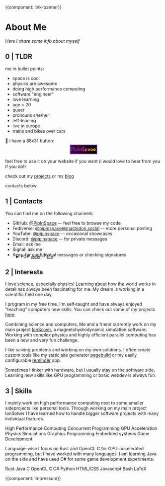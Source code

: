 {{component: link-banner}}
<style>
pre {
    font-size: 0.8rem;
    background-color: #222;
    color: #f1f1f1;
    padding: 10px;
    margin: 0;
    margin-top: 5px;
    max-height: 300px;
    overflow: auto;
    border: 3px solid #222;
    scrollbar-width: thin;
}
</style>

<div class="main_body">
    
# About Me
<span style="font-style: italic;">Here I share some info about myself</span>

## 0 | TLDR
me in bullet points:

- space is cool
- physics are awesome
- doing high performance computing
- software "engineer"
- love learning
- age < 20
- queer
- pronouns she/her
- left-leaning
- live in europe
- trains and bikes over cars

💜 i have a 88x31 button:
<div style="width: 100%; margin-top: -10px; margin-bottom: 5px;"><a href="img/buttons/pipinspace.png"><img alt="my 81x33 button" src="img/buttons/pipinspace.png" style="display: block; margin: auto; image-rendering: pixelated;"></a></div>

feel free to use it on your website if you want (i would love to hear from you if you do!)

check out my [projects](projects.html) or my [blog](blog/blog.html)

contacts below

## 1 | Contacts
You can find me on the following channels:

- <span class="span-highlight">GitHub:</span> [@PipInSpace](https://github.com/PipInSpace) -- feel free to browse my code
- <span class="span-highlight">Fediverse:</span> [@pipinspace@mastodon.social](https://mastodon.social/@pipinspace) -- more personal posting
- <span class="span-highlight">YouTube:</span> [@pipinspace](https://youtube.com/@pipinspace) -- occasional showcases
- <span class="span-highlight">Discord:</span> [@pipinspace](https://discordapp.com/users/431788003111731200) -- for private messages
- <span class="span-highlight">Email:</span> ask me
- <span class="span-highlight">Signal:</span> ask me
- <span class="span-highlight">Keys:</span> for confidential messages or checking signatures

<details class="text-padding" style="margin-left: 35px; margin-top: -25px;">
<summary>
<span class="span-highlight">PGP</span> <span style="text-decoration: underline; cursor: pointer;">view</span> -- <a href="files/pgp.pub" style="text-decoration: underline; color: var(--text_colour)" download>file</a>
</summary>

    -----BEGIN PGP PUBLIC KEY BLOCK-----

    mQGNBGXPv8IBDADM948P2TOCXJKxI4dpSjqrWeFuXr5UsLzFJhn2v2daesU3lGYb
    gHVW66RCBB5vb6qa8VCVCqXntdlRdXzBbRAJl/3FYyBy5dCoZqwQsulX/bjlhsnc
    xEWG7J307h+WwMOS7xoapHzMkdSb9ykEt8GGd+b1P1mMQQfKeYliwqjNulGIl/PT
    lNHrRYL6N7FEEx0YYtaLiZmstWN+RZw0mwggWOfTPwVs7qGJX6nVJuXLJMWUoYCw
    RRqWKCQvYG6NSES137UtFACQXEyx9Yi4RemuoVO7EWiR1cMIQxYIqktzUcHQ4wdb
    oNaQqEHR3jtcFPWCJU+EHOFfROq0rg7paedMlSg9fu3MRJwbppKcO2sP+s6l+WOl
    GQ2ZMYvLWpQhTyIP65QS1veXrUKvCund+WYm0b4v5dzGPcJtJNAZXA8yI8/rFMGU
    0LhJI9yDUO7VfHbLBgqp5g/jY+9FrTfrmGmEM6fEJ821q8j/hn1iK5xROf7ybb8g
    mR9W0G7y7Q4NFRUAEQEAAbQzSm9oYW5uYSBQbHVzY2hrZSA8am9oYW5uYS5wbHVz
    Y2hrZUBqb2hhbm5ldW0tbGcuZGU+iQHRBBMBCAA7FiEEOf1+8RVzGvNRJnE0Z6mh
    uiQblPkFAmXPv8ICGwMFCwkIBwICIgIGFQoJCAsCBBYCAwECHgcCF4AACgkQZ6mh
    uiQblPkacAwAoLK2l1YllVgGawkwc1lAUsbkKQWH82fNZKXs0kpLe0JChg5z8M63
    YhPmJyRkz8uv2k7sazk+U6NSCh8FmNCymOUmTGkBdtAZYCkShWf4t+mCksXZdH7w
    rHnBFxe8f0WZBAmFh8LKvXVwb4BXrIUc8u8lFc67u0bZgBVLGXLHX5tA6hIqNwy5
    bk3ftRhgjbY7slDxkGGvAU1UK1CNpaJ6QJBEhu0u5Olb3PT+vWQD8thv1PywGllA
    Mp8sovL7gcrBQQtgBTQMVRgK6tZi42omHytftyyWOYppI36JaPPCf4s2fw9hMBSV
    gh3MiVoL74H37HVT7snX4gCOioerW3Iz/ScxV20LZHt21Rk2zuxXQ0kxnLaLrsAW
    nf08vr6He/Dn82a5vNmWBcNYsDm3MrJKmBiVMm8nHAkr/9W3XbC3ScPZrHwhHIN6
    KJW930jqdSOtak0+f1OeaDqgwIm7X1+snjOc2EGR59VHW1RG6rKQvfRQTBhlf+H3
    bdfpLWuKXqlVuQGNBGXPv8IBDACZNq4cBBkzQFkMsaGHu+1a/nC7oDmOKftTpRWj
    SFUX4nbAJHibntNmWU0oo4WiFDV80Faq0ujte/Xdjf1HFmb7h51NWmcEmv4YjqI9
    4oM8hdlq1FMaWtBWvIowP7XGxptZuoRMobNEcL740SHvM3z2we5gq4n1XnCwDT0A
    IPaXdxVbiGaUsDXcC5GmtMIm90ofKub8229ATaAzCDaPhDdUeMEtSJrX/4Sxmwd+
    tNdHohihKxpnYzogkG3Eb9pqUtBUP8rGa8WuaJwC7l9wGCd3PmziwIlFt/6YVksV
    HABKQtaUd0Jw5NPWEcdmoaMGF8tG+c21itqT0gCnG49aow0Uff6TGGKRI95/ZqIU
    zkfT0NkimcHmFuwpQ06s+C36IiZt/8PhU+aNNu1Bx7E4JmJbP7vrLgVDjmcJl0HX
    9xMPMwuNvSvMJhf717eqbthyFJ5Cz5Ga/hIGHLDdl5kIraUMNwk220Ccn2iiLIIo
    WAcJBwbep+D0tOkdicWUf5iQNLUAEQEAAYkBtgQYAQgAIBYhBDn9fvEVcxrzUSZx
    NGepobokG5T5BQJlz7/CAhsMAAoJEGepobokG5T5fK8L+wb0AULPXpJ4QMNHAmSh
    maPp0X1iKDjOo79EbowzfL2X+7mFeOLE7zpFSYaBLO5N0LrnKjJdMnv211au6vxi
    GtbOXYDfqmHnlct+wwclrf2RiaPykqbF94odLAt4sp3Fm+ysIEgz3v9K4G3XiS9r
    gnFmaLcZrPgkmLQlMGu4BlVgDqH4etj672p/Jt4uyMXQ9X/e1wI2OsaNWtM2NGsO
    zzI9+BTM8ARlDvrsr+BpqRQqPPSovFvZ+6lGBGSMbLeBnRHVMpBwYkRDnc8Sv1dp
    iIuCkBgRhSMRWZTBFkW3tLlXsV/T9Vu00gz4TYantQPR7Y51xpcBfSLBpUIaaYHA
    rxzRgYjVJ005y3F721gUGLvR4hIcCjfpphgIArPG5Gpvw4zMiUnaLehKKzamDcy6
    HeZ656/sRBPDMJgnV6rlqX3etya3+y9AN7scw8QZtvbZVDa20cAVFUmI7RmX02vO
    7t8lNzwH6SJoc6WsgmX48W18mbx/daViRbRfCzP99xqwlA==
    =eGUD
    -----END PGP PUBLIC KEY BLOCK-----
</details>

## 2 | Interests

I love science, especially physics! Learning about how the world works in detail has always been fascinating for me. My dream is working in a scientific field one day.

I program in my free time. I'm self-taught and have always enjoyed "teaching" computers new skills. You can check out some of my projects [here](projects.html).

Combining science and computers, Me and a friend currently work on my main project [IonSolver](https://github.com/PipInSpace/IonSolver), a magnetohydrodynamic simulation software. Working with complex physics and highly efficient parallel computing has been a new and very fun challenge.

I like solving problems and working on my own solutions. I often create custom tools like my static site generator [pagebuild](https://github.com/PipInSpace/pagebuild) or my easily configurable [reminder](https://github.com/PipInSpace/pagebuild) app.

Sometimes I tinker with hardware, but I usually stay on the software side. Learning new skills like GPU programming or basic webdev is always fun.

## 3 | Skills

I mainly work on high performance computing next to some smaller sideprojects like personal tools. Through working on my main project IonSolver I have learned how to handle bigger software projects with many individual features.

<p style="text-align: left;">
<span class="span-highlight">High Performance Computing</span> <span class="span-highlight">Concurrent Programming</span> <span class="span-highlight">GPU Acceleration</span> <span class="span-highlight">Physics Simulations</span> <span class="span-highlight">Graphics Programming</span> <span class="span-highlight">Embedded systems</span> <span class="span-highlight">Game Development</span> </p>

Language-wise I focus on Rust and OpenCL C for GPU-accelerated programming, but I have worked with many languages. I am learning Java on the side and have used C# for some game development experiments.

<p style="text-align: left;">
<span class="span-highlight">Rust</span> <span class="span-highlight">Java</span> <span class="span-highlight">C</span> <span class="span-highlight">OpenCL C</span> <span class="span-highlight">C#</span> <span class="span-highlight">Python</span> <span class="span-highlight">HTML/CSS</span> <span class="span-highlight">Javascript</span> <span class="span-highlight">Bash</span> <span class="span-highlight">LaTeX</span></p>

{{component: impressum}}
</div>